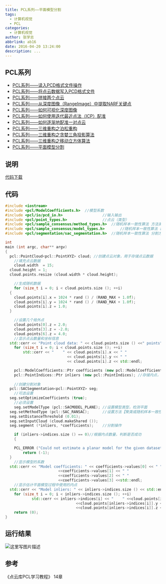 ```yaml
---
title: PCL系列——平面模型分割
tags:
  - 计算机视觉
  - PCL
categories:
  - 计算机视觉
author: 张学志
abbrlink: ab16
date: 2016-04-20 13:24:00
description: ...
---
```






## PCL系列
* [PCL系列——读入PCD格式文件操作](http://zhangxuezhi.com/2016/03/30/PCL%E7%B3%BB%E5%88%97%E2%80%94%E2%80%94%E8%AF%BB%E5%85%A5PCD%E6%A0%BC%E5%BC%8F%E6%96%87%E4%BB%B6/)
* [PCL系列——将点云数据写入PCD格式文件](http://zhangxuezhi.com/2016/03/30/PCL%E7%B3%BB%E5%88%97%E2%80%94%E2%80%94%E5%B0%86%E7%82%B9%E4%BA%91%E6%95%B0%E6%8D%AE%E5%86%99%E5%85%A5PCD%E6%A0%BC%E5%BC%8F%E6%96%87%E4%BB%B6/)
* [PCL系列——拼接两个点云](http://zhangxuezhi.com/2016/04/20/PCL%E7%B3%BB%E5%88%97%E2%80%94%E2%80%94%E6%8B%BC%E6%8E%A5%E4%B8%A4%E4%B8%AA%E7%82%B9%E4%BA%91/)
* [PCL系列——从深度图像（RangeImage）中提取NARF关键点](http://zhangxuezhi.com/2016/03/30/PCL%E7%B3%BB%E5%88%97%E2%80%94%E2%80%94%E4%BB%8E%E6%B7%B1%E5%BA%A6%E5%9B%BE%E5%83%8F%EF%BC%88RangeImage%EF%BC%89%E4%B8%AD%E6%8F%90%E5%8F%96NARF%E5%85%B3%E9%94%AE%E7%82%B9/)
* [PCL系列——如何可视化深度图像](http://zhangxuezhi.com/2016/03/30/PCL%E7%B3%BB%E5%88%97%E2%80%94%E2%80%94%E5%A6%82%E4%BD%95%E5%8F%AF%E8%A7%86%E5%8C%96%E6%B7%B1%E5%BA%A6%E5%9B%BE%E5%83%8F/)
* [PCL系列——如何使用迭代最近点法（ICP）配准](http://zhangxuezhi.com/2016/03/31/PCL%E7%B3%BB%E5%88%97%E2%80%94%E2%80%94%E5%A6%82%E4%BD%95%E4%BD%BF%E7%94%A8%E8%BF%AD%E4%BB%A3%E6%9C%80%E8%BF%91%E7%82%B9%E6%B3%95%EF%BC%88ICP%EF%BC%89%E9%85%8D%E5%87%86/)
* [PCL系列——如何逐渐地配准一对点云](http://zhangxuezhi.com/2016/04/01/PCL%E7%B3%BB%E5%88%97%E2%80%94%E2%80%94%E5%A6%82%E4%BD%95%E9%80%90%E6%B8%90%E5%9C%B0%E9%85%8D%E5%87%86%E4%B8%80%E5%AF%B9%E7%82%B9%E4%BA%91/)
* [PCL系列——三维重构之泊松重构](http://zhangxuezhi.com/2016/04/01/PCL%E7%B3%BB%E5%88%97%E2%80%94%E2%80%94%E4%B8%89%E7%BB%B4%E9%87%8D%E6%9E%84%E4%B9%8B%E6%B3%8A%E6%9D%BE%E9%87%8D%E6%9E%84/)
* [PCL系列——三维重构之贪婪三角投影算法](http://zhangxuezhi.com/2016/04/01/PCL%E7%B3%BB%E5%88%97%E2%80%94%E2%80%94%E4%B8%89%E7%BB%B4%E9%87%8D%E6%9E%84%E4%B9%8B%E8%B4%AA%E5%A9%AA%E4%B8%89%E8%A7%92%E6%8A%95%E5%BD%B1%E7%AE%97%E6%B3%95/)
* [PCL系列——三维重构之移动立方体算法](http://zhangxuezhi.com/2016/04/01/PCL%E7%B3%BB%E5%88%97%E2%80%94%E2%80%94%E4%B8%89%E7%BB%B4%E9%87%8D%E6%9E%84%E4%B9%8B%E7%A7%BB%E5%8A%A8%E7%AB%8B%E6%96%B9%E4%BD%93%E7%AE%97%E6%B3%95/)
* [PCL系列——平面模型分割](http://zhangxuezhi.com/2016/04/20/PCL%E7%B3%BB%E5%88%97%E2%80%94%E2%80%94%E5%B9%B3%E9%9D%A2%E6%A8%A1%E5%9E%8B%E5%88%86%E5%89%B2/)

## 说明
[代码下载](http://pan.baidu.com/s/1dF9Ejdf)

<!-- more -->

## 代码
``` cpp
#include <iostream>
#include <pcl/ModelCoefficients.h>	//模型系数
#include <pcl/io/pcd_io.h>					//输入输出
#include <pcl/point_types.h>				//点云（类型）
#include <pcl/sample_consensus/method_types.h>	//随机样本一致性算法	方法类型
#include <pcl/sample_consensus/model_types.h>		//随机样本一致性算法	模型类型
#include <pcl/segmentation/sac_segmentation.h>	//随机样本一致性算法	分割方法

int
main (int argc, char** argv)
{
  pcl::PointCloud<pcl::PointXYZ> cloud; //创建点云对象，用于存储点云数据
	//填充点云数据
	cloud.width  = 15;
  cloud.height = 1;
  cloud.points.resize (cloud.width * cloud.height);

	//生成随机数据
	for (size_t i = 0; i < cloud.points.size (); ++i)
  {
    cloud.points[i].x = 1024 * rand () / (RAND_MAX + 1.0f);
    cloud.points[i].y = 1024 * rand () / (RAND_MAX + 1.0f);
    cloud.points[i].z = 1.0;
  }

	//设置几个局外点
	cloud.points[0].z = 2.0;
	cloud.points[3].z = -2.0;
	cloud.points[6].z = 4.0;
	//显示点云数量和坐标信息
  std::cerr << "Point cloud data: " << cloud.points.size () <<" points" << std::endl;
	for (size_t i = 0; i < cloud.points.size (); ++i)
		std::cerr << "    " << cloud.points[i].x << " " 
							<< cloud.points[i].y << " " 
							<< cloud.points[i].z << std::endl;

	pcl::ModelCoefficients::Ptr coefficients (new pcl::ModelCoefficients); //存储输出的模型的系数
	pcl::PointIndices::Ptr inliers (new pcl::PointIndices);	//存储内点，使用的点
	
	//创建分割对象
  pcl::SACSegmentation<pcl::PointXYZ> seg;
	//可选设置
  seg.setOptimizeCoefficients (true);
	//必须设置
	seg.setModelType (pcl::SACMODEL_PLANE); //设置模型类型，检测平面
  seg.setMethodType (pcl::SAC_RANSAC);		//设置方法【聚类或随机样本一致性】
  seg.setDistanceThreshold (0.01);
  seg.setInputCloud (cloud.makeShared ());
  seg.segment (*inliers, *coefficients);	//分割操作

	if (inliers->indices.size () == 0)//根据内点数量，判断是否成功
	{

    PCL_ERROR ("Could not estimate a planar model for the given dataset.");
		return (-1);
  }
	//显示模型的系数
  std::cerr << "Model coefficients: " << coefficients->values[0] << " " 
						<<coefficients->values[1] << " "
						<<coefficients->values[2] << " " 
						<<coefficients->values[3] <<std::endl;
	//显示估计平面模型过程中使用的内点
  std::cerr << "Model inliers: " << inliers->indices.size () << std::endl;
	for (size_t i = 0; i < inliers->indices.size (); ++i)
			std::cerr << inliers->indices[i] << "    " <<cloud.points[inliers->indices[i]].x << " "
								<<cloud.points[inliers->indices[i]].y << " "
								<<cloud.points[inliers->indices[i]].z << std::endl;
	return (0);
}

```





## 运行结果
![这里写图片描述](http://img.blog.csdn.net/20160420111119266)



## 参考
《点云库PCL学习教程》	14章

